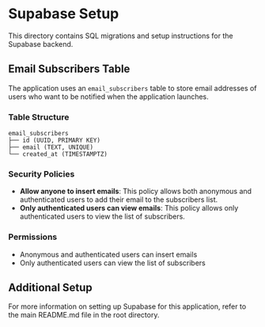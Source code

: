 # Supabase Setup

This directory contains SQL migrations and setup instructions for the Supabase backend.

## Email Subscribers Table

The application uses an `email_subscribers` table to store email addresses of users who want to be notified when the application launches.

### Table Structure

```
email_subscribers
├── id (UUID, PRIMARY KEY)
├── email (TEXT, UNIQUE)
└── created_at (TIMESTAMPTZ)
```

### Security Policies

- **Allow anyone to insert emails**: This policy allows both anonymous and authenticated users to add their email to the subscribers list.
- **Only authenticated users can view emails**: This policy allows only authenticated users to view the list of subscribers.

### Permissions

- Anonymous and authenticated users can insert emails
- Only authenticated users can view the list of subscribers

## Additional Setup

For more information on setting up Supabase for this application, refer to the main README.md file in the root directory. 